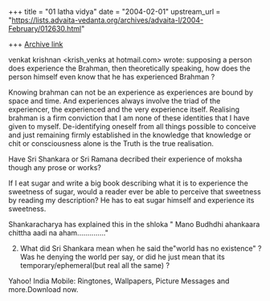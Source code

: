+++
title = "01 latha vidya"
date = "2004-02-01"
upstream_url = "https://lists.advaita-vedanta.org/archives/advaita-l/2004-February/012630.html"

+++
[Archive link](https://lists.advaita-vedanta.org/archives/advaita-l/2004-February/012630.html)



venkat krishnan <krish_venks at hotmail.com> wrote:
supposing a person does experience the Brahman, then theoretically speaking, 
how does the person himself even know that he has experienced Brahman ?

Knowing brahman can not be an experience as experiences are bound by space and time. And experiences always involve the triad of the experiencer, the experienced and the very experience itself. Realising brahman is a firm conviction that I am none of these identities that I have given to myself. De-identifying oneself from all things possible to conceive and just remaining firmly established in the knowledge that knowledge or chit or consciousness alone is the Truth is the true realisation.


Have Sri Shankara or Sri Ramana decribed their experience of moksha though 
any prose or works?

If I eat sugar and write a big book describing what it is to experience the sweetness of sugar, would a reader ever be able to perceive that sweetness by reading my description? He has to eat sugar himself and experience its sweetness.

Shankaracharya has explained this in the shloka " Mano Budhdhi ahankaara chittha aadi na aham.............."

2) What did Sri Shankara mean when he said the"world has no existence" ? Was 
he denying the world per say, or did he just mean that its 
temporary/ephemeral(but real all the same) ? 


Yahoo! India Mobile: Ringtones, Wallpapers, Picture Messages and more.Download now.

